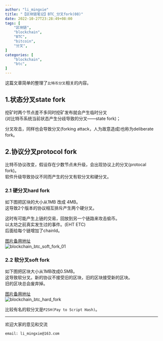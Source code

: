 ```yaml
---
author: "li_mingxie"
title: "【区块链笔记】BTC_分叉fork(08)"
date: 2022-10-27T23:28:49+08:00
tags: [
    "区块链",
    "blockchain",
    "BTC",
    "bitcoin",
    "分叉",
]
categories: [
    "blockchain",
    "btc",
]
---
```


这篇文章简单的整理了`比特币分叉`相关的内容。  <!--more-->  
  
## 1.状态分叉state fork

挖矿时两个节点差不多同时挖矿发布就会产生临时分叉  
(对比特币系统当前状态产生分歧导致的分叉——state fork)；  

分叉攻击，同样也会导致分叉(forking attack，人为故意造成)也称为deliberate fork。  

## 2.协议分叉protocol fork

比特币协议改变，假设存在少数节点未升级，会出现协议上的分叉(protocal fork)。  
软件升级导致协议不同而产生的分叉有软分叉和硬分叉。  

### 2.1 硬分叉hard fork

如下图把区块的大小从1MB 改成 4MB。  
这导致2个版本的协议相互排斥产生两个硬分叉。  

这时有可能产生上链的交易，回放到另一个链路来攻击偷币。  
以太坊之前真实发生过的事件。(EHT ETC)  
后面给每个链增加了chainId。  

[图片备用地址](https://limingxie.github.io/images/blockchain/bitcoin/blockchain_btc_soft_fork_01.png)  
![blockchain_btc_soft_fork_01](https://mingxie-blog.oss-cn-beijing.aliyuncs.com/image/blockchain/bitcoin/blockchain_btc_soft_fork_01.png)

### 2.2 软分叉soft fork

如下图把区块大小从1MB改成0.5MB。  
这导致软分叉。新的协议不接受旧的区块，旧的区块接受新的区块。  
旧的区块总会废弃掉。  

[图片备用地址](https://limingxie.github.io/images/blockchain/bitcoin/blockchain_btc_hard_fork_01.png)  
![blockchain_btc_hard_fork](https://mingxie-blog.oss-cn-beijing.aliyuncs.com/image/blockchain/bitcoin/blockchain_btc_hard_fork_01.png)

比较有名的软分叉是`P2SH(Pay to Script Hash)`。

----------------------------------------------
欢迎大家的意见和交流

`email: li_mingxie@163.com`
